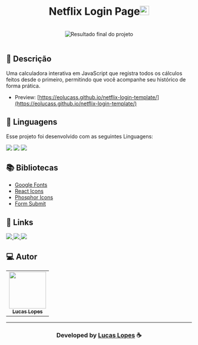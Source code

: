 <h1 align="center">
  Netflix Login Page<img width="25px" src="https://cdn.discordapp.com/attachments/1049167666876776458/1049167722082226186/icon.png"/>
</h1>

<br>

<div align="center">
  <img src="https://cdn.discordapp.com/attachments/1104525551898734632/1110022967670341702/netflix-picture.png" alt="Resultado final do projeto">
</div>

<br>

## 📝 Descrição 

Uma calculadora interativa em JavaScript que registra todos os cálculos feitos desde o primeiro, permitindo que você acompanhe seu histórico de forma prática.

- Preview: [https://eolucass.github.io/netflix-login-template/](https://eolucass.github.io/netflix-login-template/)

## 🚀 Linguagens

Esse projeto foi desenvolvido com as seguintes Linguagens:

  <a href="https://github.com/eoLucasS" target="_blank"><img src="https://img.shields.io/badge/JavaScript-323330?style=for-the-badge&logo=javascript&logoColor=F7DF1E" target="_blank"></a>
  <a href="https://github.com/eoLucasS" target="_blank"><img src="https://img.shields.io/badge/HTML-239120?style=for-the-badge&logo=html5&logoColor=white" target="_blank"></a>
  <a href="https://github.com/eoLucasS" target="_blank"><img src="https://img.shields.io/badge/CSS-239120?&style=for-the-badge&logo=css3&logoColor=white" target="_blank"></a>

## 📚 Bibliotecas

- [Google Fonts](https://fonts.google.com/)
- [React Icons](https://react-icons.github.io/react-icons/)
- [Phosphor Icons](https://phosphoricons.com/)
- [Form Submit](https://formsubmit.co/)


## 🔗 Links

<p align="left">

 <a href="https://www.linkedin.com/in/lucaslopesdasilva/" alt="Linkedin">
  <img src="https://img.shields.io/badge/-Linkedin-000?style=for-the-badge&logo=Linkedin&logoColor=0A66C2&link=https://www.linkedin.com/in/evander-inacio"/> 
 </a>
  
 <a href="https://twitter.com/eoLucasS114" alt="Twitter">
  <img src="https://img.shields.io/badge/-Twitter-000?style=for-the-badge&logo=Twitter&logoColor=1DA1F2&link=https://twitter.com/Evander_Inacio"/> 
 </a>

 <a href="https://portfolio-lucaslopes.vercel.app" alt="Portfolio">
  <img src="https://img.shields.io/badge/my_portfolio-000?style=for-the-badge&logo=ko-fi&logoColor=FFF&link=https://i.pinimg.com/originals/c3/a2/5d/c3a25dd8c9c80a6b0373bd56b1c77f6a.jpg"/>
 </a>

 </p>
 
## 💻 Autor<br>
<table>
  <tr>
    <td align="center">
      <a href="https://github.com/eoLucasS">
        <img src="https://cdn.discordapp.com/attachments/1049167666876776458/1049179325410312292/tdi.png" width="100px;" /><br>
        <sub>
          <b>Lucas Lopes</b>
        </sub>
      </a>
    </td>
  </tr>
</table>

-----

  <h3 align="center"> Developed by <a href="https://www.linkedin.com/in/lucaslopesdasilva/">Lucas Lopes</a> ☕</h3>
